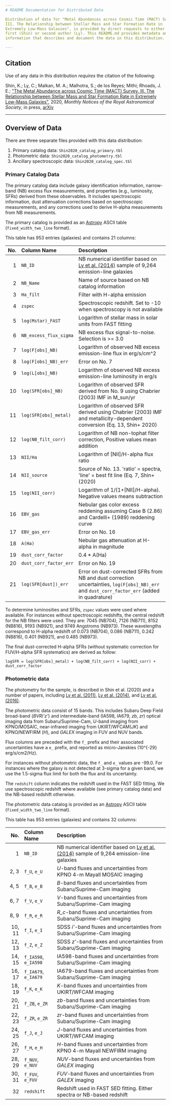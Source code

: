 ```yaml
---
# README Documentation for Distributed Data

Distribution of data for "Metal Abundances across Cosmic Time (MACT) Survey.
III. The Relationship between Stellar Mass and Star Formation Rate in
Extremely Low-Mass Galaxies", is provided by direct requests to either the
first (Shin) or second author (Ly). This README.md provides metadata and other
information that describes and document the data in this distribution.

---
```

## Citation

Use of any data in this distribution *requires* the citation of the following:

Shin, K.; Ly, C.; Malkan, M. A.; Malhotra, S.; de los Reyes; Mithi; Rhoads, J. E.;
["The Metal Abundance across Cosmic Time (MACT) Survey. III. The Relationship between Stellar Mass and Star Formation Rate in Extremely Low-Mass Galaxies"](https://doi.org/10.1093/mnras/staa3307),
2020, _Monthly Notices of the Royal Astronomical Society_, in press, 
[arXiv](https://arxiv.org/abs/1910.10735)

---
## Overview of Data

There are three separate files provided with this data distribution:
 1. Primary catalog data: `Shin2020_catalog_primary.tbl`
 2. Photometric data: `Shin2020_catalog_photometry.tbl`
 3. Ancillary spectroscopic data: `Shin2020_catalog_spec.tbl`


### Primary Catalog Data

The primary catalog data include galaxy identification information,
narrow-band (NB) excess flux measurements, and properties (e.g., luminosity,
SFRs) derived from these observables. It includes spectroscopic information,
dust attenuation corrections based on spectroscopic measurements, and any
corrections used to derive H-alpha measurements from NB measurements.

The primary catalog is provided as an [Astropy](https://astropy.org) ASCII table
(`fixed_width_two_line` format).

This table has 953 entries (galaxies) and contains 21 columns:

| No. | Column Name            | Description  |
|----:|:-----------------------|:-------------|
|  1  | `NB_ID`                | NB numerical identifier based on [Ly et al. (2014)](https://iopscience.iop.org/article/10.1088/0004-637X/780/2/122) sample of 9,264 emission-line galaxies |
|  2  | `NB_Name`              | Name of source based on NB catalog information |
|  3  | `Ha_filt`              | Filter with H-alpha emission |
|  4  | `zspec`                | Spectroscopic redshift. Set to -10 when spectroscopy is not available |
|  5  | `log(Mstar)_FAST`      | Logarithm of stellar mass in solar units from FAST fitting |
|  6  | `NB_excess_flux_sigma` | NB excess flux signal-to-noise. Selection is >= 3.0 |
|  7  | `log(F[obs]_NB)`       | Logarithm of observed NB excess emission-line flux in erg/s/cm^2 |
|  8  | `log(F[obs]_NB)_err`   | Error on No. 7 | 
|  9  | `log(L[obs]_NB)`       | Logarithm of observed NB excess emission-line luminosity in erg/s |
| 10  | `log(SFR[obs]_NB)`     | Logarithm of observed SFR derived from No. 9 using Chabrier (2003) IMF in M_sun/yr |
| 11  | `log(SFR[obs]_metal)`  | Logarithm of observed SFR derived using Chabrier (2003) IMF and metallicity-dependent conversion (Eq. 13, Shin+ 2020) |
| 12  | `log(NB_filt_corr)`    | Logarithm of NB non-tophat filter correction, Positive values mean addition |
| 13  | `NII/Ha`               | Logarithm of [NII]/H-alpha flux ratio |
| 14  | `NII_source`           | Source of No. 13. 'ratio' = spectra, 'line' = best fit line (Eq. 7, Shin+ (2020) |
| 15  | `log(NII_corr)`        | Logarithm of 1/(1+[NII]/H-alpha). Negative values means subtraction |
| 16  | `EBV_gas`              | Nebular gas color excess reddening assuming Case B (2.86) and Cardelli+ (1989) reddening curve |
| 17  | `EBV_gas_err`          | Error on No. 16 |
| 18  | `A(Ha)`                | Nebular gas attenuation at H-alpha in magnitude|
| 19  | `dust_corr_factor`     | 0.4 * A(Ha) |
| 20  | `dust_corr_factor_err` | Error on No. 19 |
| 21  | `log(SFR[dust])_err`   | Error on dust-corrected SFRs from NB and dust correction uncertainties, `log(F[obs]_NB)_err` and `dust_corr_factor_err` (added in quadrature) |

To determine luminosities and SFRs, `zspec` values were used where available.
For instances without spectroscopic redshifts, the central redshift for the NB
filters were used. They are: 7045 (NB704), 7126 (NB711), 8152 (NB816), 9193 (NB921),
and 9749 Angstroms (NB973). These wavelengths correspond to H-alpha redshift
of 0.073 (NB704), 0.086 (NB711), 0.242 (NB816), 0.401 (NB921), and 0.485 (NB973).

The final dust-corrected H-alpha SFRs (without systematic correction for
FUV/H-alpha SFR systematics) are derived as follow:

```
logSFR = log(SFR[obs]_metal) + log(NB_filt_corr) + log(NII_corr) + dust_corr_factor
```

### Photometric data

The photometry for the sample, is described in Shin et al. (2020)
and a number of papers, including [Ly et al. (2011)](https://doi.org/10.1088/0004-637X/735/2/91),
[Ly et al. (2014)](https://doi.org/10.1088/0004-637X/780/2/122), and
[Ly et al. (2016)](https://doi.org/10.3847/0067-0049/226/1/5).

The photometric data consist of 15 bands. This includes Subaru Deep Field
broad-band (_BVRi'z'_) and intermediate-band (IA598, IA679, _zb_, _zr_)
optical imaging data from Subaru/Suprime-Cam, _U_-band imaging from
KPNO/MOSAIC, near-infrared imaging from UKIRT/WFCAM(_JK_) and KPNO/NEWFIRM
(_H_), and _GALEX_ imaging in FUV and NUV bands.

Flux columns are preceded with the `f_` prefix and their associated uncertainties
have a `e_` prefix, and reported as micro-Janskies (10^{-29} erg/s/cm2/Hz).

For instances without photometric data, the `f_` and `e_` values are -99.0.
For instances where the galaxy is not detected at 3-sigma for a given band,
we use the 1.5-sigma flux limit for both the flux and its uncertainty.

The `redshift` column indicates the redshift used in the FAST SED fitting.
We use spectroscopic redshift where available (see primary catalog data)
and the NB-based redshift otherwise.

The photometric data catalog is provided as an [Astropy](https://astropy.org)
ASCII table (`fixed_width_two_line` format).

This table has 953 entries (galaxies) and contains 32 columns:

| No.    | Column Name            | Description  |
|-------:|:-----------------------|:-------------|
|      1 | `NB_ID`                | NB numerical identifier based on [Ly et al. (2014)](https://iopscience.iop.org/article/10.1088/0004-637X/780/2/122) sample of 9,264 emission-line galaxies |
|  2,  3 | `f_U`, `e_U`           | _U_-band fluxes and uncertainties from KPNO 4-m Mayall MOSAIC imaging |
|  4,  5 | `f_B`, `e_B`           | _B_-band fluxes and uncertainties from Subaru/Suprime-Cam imaging |
|  6,  7 | `f_V`, `e_V`           | _V_-band fluxes and uncertainties from Subaru/Suprime-Cam imaging |
|  8,  9 | `f_R`, `e_R`           | _R_c_-band fluxes and uncertainties from Subaru/Suprime-Cam imaging |
| 10, 11 | `f_I`, `e_I`           | SDSS _i'_-band fluxes and uncertainties from Subaru/Suprime-Cam imaging |
| 12, 13 | `f_Z`, `e_Z`           | SDSS _z'_-band fluxes and uncertainties from Subaru/Suprime-Cam imaging |
| 14, 15 | `f_IA598`, `e_IA598`   | IA598-band fluxes and uncertainties from Subaru/Suprime-Cam imaging |
| 16, 17 | `f_IA679`, `e_IA679`   | IA679-band fluxes and uncertainties from Subaru/Suprime-Cam imaging |
| 18, 19 | `f_K`, `e_K`           | _K_-band fluxes and uncertainties from UKIRT/WFCAM imaging |
| 20, 21 | `f_ZB`, `e_ZR`         | _zb_-band fluxes and uncertainties from Subaru/Suprime-Cam imaging |
| 22, 23 | `f_ZR`, `e_ZR`         | _zr_-band fluxes and uncertainties from Subaru/Suprime-Cam imaging |
| 24, 25 | `f_J`, `e_J`           | _J_-band fluxes and uncertainties from UKIRT/WFCAM imaging |
| 26, 27 | `f_H`, `e_H`           | _H_-band fluxes and uncertainties from KPNO 4-m Mayall NEWFIRM imaging |
| 28, 29 | `f_NUV`, `e_NUV`       | _NUV_-band fluxes and uncertainties from _GALEX_ imaging |
| 30, 31 | `f_FUV`, `e_FUV`       | _FUV_-band fluxes and uncertainties from _GALEX_ imaging |
|     32 | `redshift`             | Redshift used in FAST SED fitting. Either spectra or NB-based redshift |
